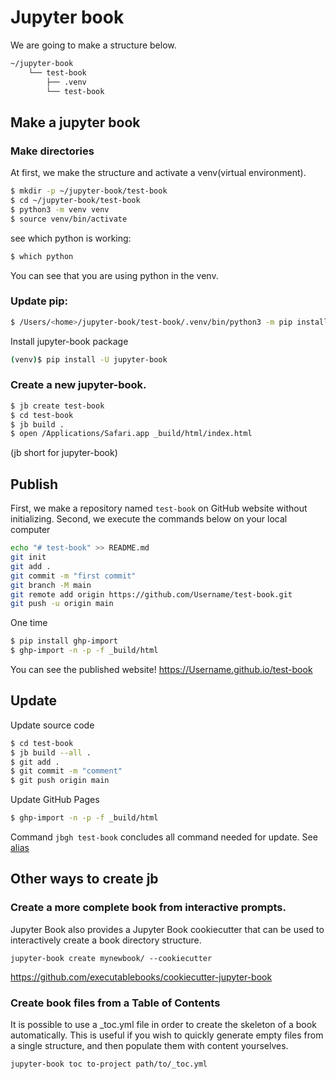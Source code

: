 # Jupyter book



We are going to make a structure below.
```zsh
~/jupyter-book
	└── test-book
	    ├── .venv
	    └── test-book
```

## Make a jupyter book

### Make directories
At first, we make the structure and activate a venv(virtual environment).
```zsh
$ mkdir -p ~/jupyter-book/test-book
$ cd ~/jupyter-book/test-book
$ python3 -m venv venv
$ source venv/bin/activate
```

see which python is working:
```zsh
$ which python
```
You can see that you are using python in the venv.


### Update pip:
```zsh
$ /Users/<home>/jupyter-book/test-book/.venv/bin/python3 -m pip install --upgrade pip
```

Install jupyter-book package
```zsh
(venv)$ pip install -U jupyter-book
```

### Create a new jupyter-book.
```zsh
$ jb create test-book
$ cd test-book
$ jb build .
$ open /Applications/Safari.app _build/html/index.html
```
(jb short for jupyter-book)

## Publish
First, we make a repository named `test-book` on GitHub website without initializing.
Second, we execute the commands below on your local computer
```zsh
echo "# test-book" >> README.md
git init
git add .
git commit -m "first commit"
git branch -M main
git remote add origin https://github.com/Username/test-book.git
git push -u origin main
```

One time
```zsh
$ pip install ghp-import
$ ghp-import -n -p -f _build/html
```

You can see the published website!
https://Username.github.io/test-book


## Update
Update source code
```zsh
$ cd test-book
$ jb build --all .
$ git add .
$ git commit -m "comment"
$ git push origin main
```

Update GitHub Pages
```zsh
$ ghp-import -n -p -f _build/html
```

Command `jbgh test-book` concludes all command needed for update. See [alias](jbgh)


## Other ways to create jb
### Create a more complete book from interactive prompts.

Jupyter Book also provides a Jupyter Book cookiecutter that can be used to interactively create a book directory structure.
```
jupyter-book create mynewbook/ --cookiecutter
```
https://github.com/executablebooks/cookiecutter-jupyter-book

### Create book files from a Table of Contents
It is possible to use a _toc.yml file in order to create the skeleton of a book automatically. This is useful if you wish to quickly generate empty files from a single structure, and then populate them with content yourselves.
```
jupyter-book toc to-project path/to/_toc.yml
```
